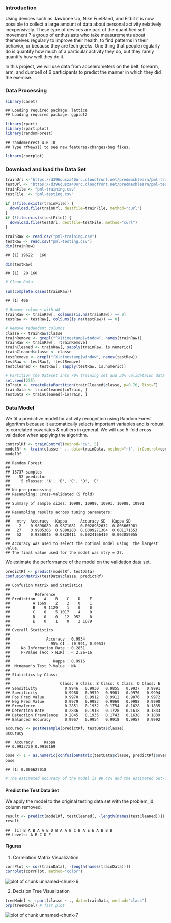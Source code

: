 ### Introduction  

Using devices such as Jawbone Up, Nike FuelBand, and Fitbit it is now possible to collect a large amount of data about personal activity relatively inexpensively. These type of devices are part of the quantified self movement ? a group of enthusiasts who take measurements about themselves regularly to improve their health, to find patterns in their behavior, or because they are tech geeks. One thing that people regularly do is quantify how much of a particular activity they do, but they rarely quantify how well they do it.  
  
In this project, we will use data from accelerometers on the belt, forearm, arm, and dumbell of 6 participants to predict the manner in which they did the exercise.   
  
### Data Processing  

```r
library(caret)
```

```
## Loading required package: lattice
## Loading required package: ggplot2
```

```r
library(rpart)
library(rpart.plot)
library(randomForest)
```

```
## randomForest 4.6-10
## Type rfNews() to see new features/changes/bug fixes.
```

```r
library(corrplot)
```

### Download and load the Data Set  

```r
trainUrl <-"https://d396qusza40orc.cloudfront.net/predmachlearn/pml-training.csv"
testUrl <- "https://d396qusza40orc.cloudfront.net/predmachlearn/pml-testing.csv"
trainFile <- "pml-training.csv"
testFile  <- "pml-testing.csv"
  
if (!file.exists(trainFile)) {
  download.file(trainUrl, destfile=trainFile, method="curl")
}
if (!file.exists(testFile)) {
  download.file(testUrl, destfile=testFile, method="curl")
}

trainRaw <- read.csv("pml-training.csv")
testRaw <- read.csv("pml-testing.csv")
dim(trainRaw)
```

```
## [1] 19622   160
```

```r
dim(testRaw)
```

```
## [1]  20 160
```

```r
# Clean Data

sum(complete.cases(trainRaw))
```

```
## [1] 406
```

```r
# Remove columns with NA
trainRaw <- trainRaw[, colSums(is.na(trainRaw)) == 0] 
testRaw <- testRaw[, colSums(is.na(testRaw)) == 0] 

# Remove redundant columns
classe <- trainRaw$classe
trainRemove <- grepl("^X|timestamp|window", names(trainRaw))
trainRaw <- trainRaw[, !trainRemove]
trainCleaned <- trainRaw[, sapply(trainRaw, is.numeric)]
trainCleaned$classe <- classe
testRemove <- grepl("^X|timestamp|window", names(testRaw))
testRaw <- testRaw[, !testRemove]
testCleaned <- testRaw[, sapply(testRaw, is.numeric)]

# Partition the Dataset into 70% training set and 30% validataion data set.
set.seed(235)
inTrain <- createDataPartition(trainCleaned$classe, p=0.70, list=F)
trainData <- trainCleaned[inTrain, ]
testData <- trainCleaned[-inTrain, ]
```
### Data Model  
We fit a predictive model for activity recognition using Random Forest algorithm because it automatically selects important variables and is robust to correlated covariates & outliers in general. We will use 5-fold cross validation when applying the algorithm.  
  

```r
controlRf <- trainControl(method="cv", 5)
modelRf <- train(classe ~ ., data=trainData, method="rf", trControl=controlRf, ntree=250)
modelRf
```

```
## Random Forest 
## 
## 13737 samples
##    52 predictor
##     5 classes: 'A', 'B', 'C', 'D', 'E' 
## 
## No pre-processing
## Resampling: Cross-Validated (5 fold) 
## 
## Summary of sample sizes: 10989, 10989, 10991, 10988, 10991 
## 
## Resampling results across tuning parameters:
## 
##   mtry  Accuracy   Kappa      Accuracy SD   Kappa SD   
##    2    0.9898089  0.9871081  0.0028982632  0.003665981
##   27    0.9905366  0.9880283  0.0009271304  0.001171553
##   52    0.9858046  0.9820411  0.0024166419  0.003059055
## 
## Accuracy was used to select the optimal model using  the largest value.
## The final value used for the model was mtry = 27.
```
  
We estimate the performance of the model on the validation data set.  

```r
predictRf <- predict(modelRf, testData)
confusionMatrix(testData$classe, predictRf)
```

```
## Confusion Matrix and Statistics
## 
##           Reference
## Prediction    A    B    C    D    E
##          A 1669    2    2    0    1
##          B    9 1129    1    0    0
##          C    0    5 1017    4    0
##          D    0    0   12  952    0
##          E    0    1    0    2 1079
## 
## Overall Statistics
##                                          
##                Accuracy : 0.9934         
##                  95% CI : (0.991, 0.9953)
##     No Information Rate : 0.2851         
##     P-Value [Acc > NIR] : < 2.2e-16      
##                                          
##                   Kappa : 0.9916         
##  Mcnemar's Test P-Value : NA             
## 
## Statistics by Class:
## 
##                      Class: A Class: B Class: C Class: D Class: E
## Sensitivity            0.9946   0.9930   0.9855   0.9937   0.9991
## Specificity            0.9988   0.9979   0.9981   0.9976   0.9994
## Pos Pred Value         0.9970   0.9912   0.9912   0.9876   0.9972
## Neg Pred Value         0.9979   0.9983   0.9969   0.9988   0.9998
## Prevalence             0.2851   0.1932   0.1754   0.1628   0.1835
## Detection Rate         0.2836   0.1918   0.1728   0.1618   0.1833
## Detection Prevalence   0.2845   0.1935   0.1743   0.1638   0.1839
## Balanced Accuracy      0.9967   0.9954   0.9918   0.9957   0.9992
```

```r
accuracy <- postResample(predictRf, testData$classe)
accuracy
```

```
##  Accuracy     Kappa 
## 0.9933730 0.9916169
```

```r
oose <- 1 - as.numeric(confusionMatrix(testData$classe, predictRf)$overall[1])
oose  
```

```
## [1] 0.006627018
```

```r
# The estimated accuracy of the model is 99.42% and the estimated out-of-sample error is 0.58%.  
```
#### Predict the Test Data Set  
We apply the model to the original testing data set with the problem_id column removed.  


```r
result <- predict(modelRf, testCleaned[, -length(names(testCleaned))])
result
```

```
##  [1] B A B A A E D B A A B C B A E E A B B B
## Levels: A B C D E
```
  
#### Figures  
1) Correlation Matrix Visualization  


```r
corrPlot <- cor(trainData[, -length(names(trainData))])
corrplot(corrPlot, method="color")
```

![plot of chunk unnamed-chunk-6](figure/unnamed-chunk-6-1.png) 

2) Decision Tree Visualization  


```r
treeModel <- rpart(classe ~ ., data=trainData, method="class")
prp(treeModel) # fast plot
```

![plot of chunk unnamed-chunk-7](figure/unnamed-chunk-7-1.png) 
  
  
